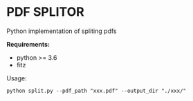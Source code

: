 # PDF SPLITOR

Python implementation of spliting pdfs

**Requirements:**
- python >= 3.6
- fitz

Usage:

```
python split.py --pdf_path "xxx.pdf" --output_dir "./xxx/"
```